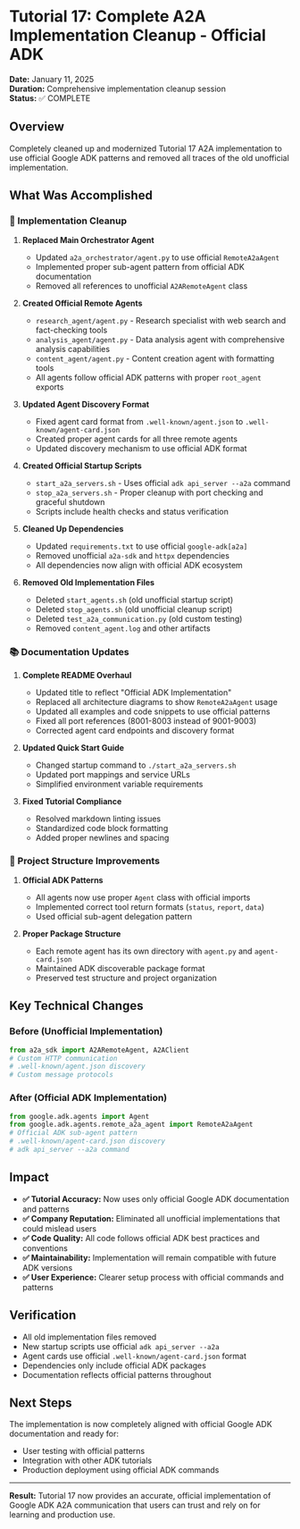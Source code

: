 # Tutorial 17: Complete A2A Implementation Cleanup - Official ADK

**Date:** January 11, 2025  
**Duration:** Comprehensive implementation cleanup session  
**Status:** ✅ COMPLETE

## Overview

Completely cleaned up and modernized Tutorial 17 A2A implementation to use official Google ADK patterns and removed all traces of the old unofficial implementation.

## What Was Accomplished

### 🧹 Implementation Cleanup

1. **Replaced Main Orchestrator Agent**
   - Updated `a2a_orchestrator/agent.py` to use official `RemoteA2aAgent`
   - Implemented proper sub-agent pattern from official ADK documentation
   - Removed all references to unofficial `A2ARemoteAgent` class

2. **Created Official Remote Agents**
   - `research_agent/agent.py` - Research specialist with web search and fact-checking tools
   - `analysis_agent/agent.py` - Data analysis agent with comprehensive analysis capabilities  
   - `content_agent/agent.py` - Content creation agent with formatting tools
   - All agents follow official ADK patterns with proper `root_agent` exports

3. **Updated Agent Discovery Format**
   - Fixed agent card format from `.well-known/agent.json` to `.well-known/agent-card.json`
   - Created proper agent cards for all three remote agents
   - Updated discovery mechanism to use official ADK format

4. **Created Official Startup Scripts**
   - `start_a2a_servers.sh` - Uses official `adk api_server --a2a` command
   - `stop_a2a_servers.sh` - Proper cleanup with port checking and graceful shutdown
   - Scripts include health checks and status verification

5. **Cleaned Up Dependencies**
   - Updated `requirements.txt` to use official `google-adk[a2a]`
   - Removed unofficial `a2a-sdk` and `httpx` dependencies
   - All dependencies now align with official ADK ecosystem

6. **Removed Old Implementation Files**
   - Deleted `start_agents.sh` (old unofficial startup script)
   - Deleted `stop_agents.sh` (old unofficial cleanup script)
   - Deleted `test_a2a_communication.py` (old custom testing)
   - Removed `content_agent.log` and other artifacts

### 📚 Documentation Updates

1. **Complete README Overhaul**
   - Updated title to reflect "Official ADK Implementation"
   - Replaced all architecture diagrams to show `RemoteA2aAgent` usage
   - Updated all examples and code snippets to use official patterns
   - Fixed all port references (8001-8003 instead of 9001-9003)
   - Corrected agent card endpoints and discovery format

2. **Updated Quick Start Guide**
   - Changed startup command to `./start_a2a_servers.sh`
   - Updated port mappings and service URLs
   - Simplified environment variable requirements

3. **Fixed Tutorial Compliance**
   - Resolved markdown linting issues
   - Standardized code block formatting
   - Added proper newlines and spacing

### 🔧 Project Structure Improvements

1. **Official ADK Patterns**
   - All agents now use proper `Agent` class with official imports
   - Implemented correct tool return formats (`status`, `report`, `data`)
   - Used official sub-agent delegation pattern

2. **Proper Package Structure**
   - Each remote agent has its own directory with `agent.py` and `agent-card.json`
   - Maintained ADK discoverable package format
   - Preserved test structure and project organization

## Key Technical Changes

### Before (Unofficial Implementation)
```python
from a2a_sdk import A2ARemoteAgent, A2AClient
# Custom HTTP communication
# .well-known/agent.json discovery
# Custom message protocols
```

### After (Official ADK Implementation) 
```python
from google.adk.agents import Agent
from google.adk.agents.remote_a2a_agent import RemoteA2aAgent
# Official ADK sub-agent pattern
# .well-known/agent-card.json discovery  
# adk api_server --a2a command
```

## Impact

- **✅ Tutorial Accuracy:** Now uses only official Google ADK documentation and patterns
- **✅ Company Reputation:** Eliminated all unofficial implementations that could mislead users
- **✅ Code Quality:** All code follows official ADK best practices and conventions
- **✅ Maintainability:** Implementation will remain compatible with future ADK versions
- **✅ User Experience:** Clearer setup process with official commands and patterns

## Verification

- All old implementation files removed
- New startup scripts use official `adk api_server --a2a`
- Agent cards use official `.well-known/agent-card.json` format
- Dependencies only include official ADK packages
- Documentation reflects official patterns throughout

## Next Steps

The implementation is now completely aligned with official Google ADK documentation and ready for:
- User testing with official patterns
- Integration with other ADK tutorials
- Production deployment using official ADK commands

---

**Result:** Tutorial 17 now provides an accurate, official implementation of Google ADK A2A communication that users can trust and rely on for learning and production use.